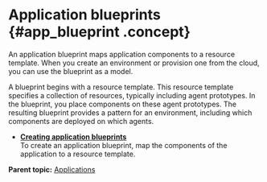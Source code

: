 # Application blueprints {#app_blueprint .concept}

An application blueprint maps application components to a resource template. When you create an environment or provision one from the cloud, you can use the blueprint as a model.

A blueprint begins with a resource template. This resource template specifies a collection of resources, typically including agent prototypes. In the blueprint, you place components on these agent prototypes. The resulting blueprint provides a pattern for an environment, including which components are deployed on which agents.

-   **[Creating application blueprints](../topics/app_blueprint_create.md)**  
To create an application blueprint, map the components of the application to a resource template.

**Parent topic:** [Applications](../topics/applications_ch.md)

